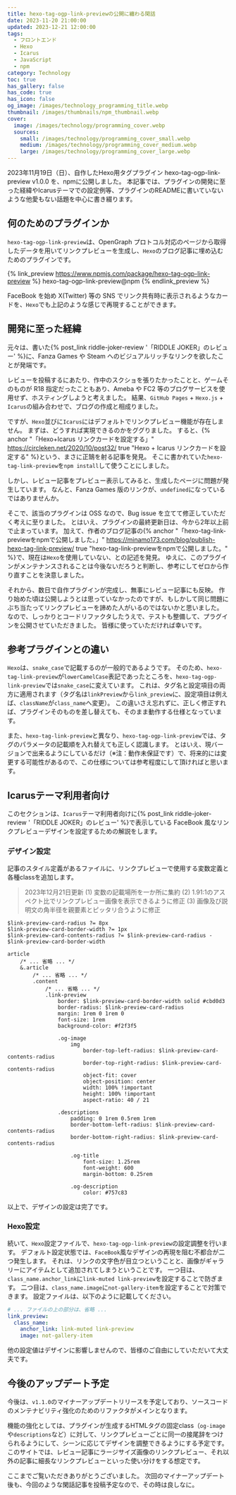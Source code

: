 ```yaml
---
title: hexo-tag-ogp-link-previewの公開に纏わる閑話
date: 2023-11-20 21:00:00
updated: 2023-12-21 12:00:00
tags:
  - フロントエンド
  - Hexo
  - Icarus
  - JavaScript
  - npm
category: Technology
toc: true
has_gallery: false
has_code: true
has_icon: false
og_image: /images/technology_programming_title.webp
thumbnail: /images/thumbnails/npm_thumbnail.webp
cover: 
  image: /images/technology/programming_cover.webp
  sources:
    small: /images/technology/programming_cover_small.webp
    medium: /images/technology/programming_cover_medium.webp
    large: /images/technology/programming_cover_large.webp
---
```


2023年11月19日（日）、自作したHexo用タグプラグイン hexo-tag-ogp-link-preview v1.0.0 を、npmに公開しました。
本記事では、プラグインの開発に至った経緯やIcarusテーマでの設定例等、プラグインのREADMEに書いていないような他愛もない話題を中心に書き綴ります。

<!-- more -->

## 何のためのプラグインか

`hexo-tag-ogp-link-preview`は、OpenGraph プロトコル対応のページから取得したデータを用いてリンクプレビューを生成し、`Hexo`のブログ記事に埋め込むためのプラグインです。

{% link_preview https://www.npmjs.com/package/hexo-tag-ogp-link-preview %}
hexo-tag-ogp-link-preview@npm
{% endlink_preview %}

FaceBook を始め X(Twitter) 等の SNS でリンク共有時に表示されるようなカードを、`Hexo`でも上記のような感じで再現することができます。

## 開発に至った経緯

元々は、書いた{% post_link riddle-joker-review '「RIDDLE JOKER」のレビュー' %}に、Fanza Games や Steam へのビジュアルリッチなリンクを欲したことが発端です。

レビューを投稿するにあたり、作中のスクショを張りたかったことと、ゲームそのものが R18 指定だったこともあり、Ameba や FC2 等のブログサービスを使用せず、ホスティングしようと考えました。
結果、`GitHub Pages` + `Hexo.js` + `Icarus`の組み合わせで、ブログの作成と相成りました。

ですが、`Hexo`並びに`Icarus`にはデフォルトでリンクプレビュー機能が存在しません。
まずは、どうすれば実現できるのかをググりました。
すると、{% anchor "「Hexo+Icarus リンクカードを設定する」" https://circleken.net/2020/10/post32/ true "Hexo + Icarus リンクカードを設定する" %}という、まさに正鵠を射る記事を発見。
そこに書かれていた`hexo-tag-link-preview`を`npm install`して使うことにしました。

しかし、レビュー記事をプレビュー表示してみると、生成したページに問題が発生しています。
なんと、Fanza Games 版のリンクが、`undefined`になっているではありませんか。

そこで、該当のプラグインは OSS なので、Bug issue を立てて修正していただく考えに至りました。
とはいえ、プラグインの最終更新日は、今から2年以上前で止まっています。
加えて、作者のブログ記事の{% anchor "「hexo-tag-link-previewをnpmで公開しました。」" https://minamo173.com/blog/publish-hexo-tag-link-preview/ true "hexo-tag-link-previewをnpmで公開しました。" %}で、現在は`Hexo`を使用していない、との記述を発見。 
ゆえに、このプラグインがメンテナンスされることは今後ないだろうと判断し、参考にしてゼロから作り直すことを決意しました。

それから、数日で自作プラグインが完成し、無事にレビュー記事にも反映。
作り始めた頃は公開しようとは思っていなかったのですが、もしかして同じ問題にぶち当たってリンクプレビューを諦めた人がいるのではないかと思いました。
なので、しっかりとコードリファクタしたうえで、テストも整備して、プラグインを公開させていただきました。
皆様に使っていただければ幸いです。

## 参考プラグインとの違い

`Hexo`は、`snake_case`で記載するのが一般的であるようです。
そのため、`hexo-tag-link-preview`が`lowerCamelCase`表記であったところを、`hexo-tag-ogp-link-preview`では`snake_case`に変えています。
これは、タグ名と設定項目の両方に適用されます（タグ名は`linkPreview`から`link_preview`に、設定項目は例えば、`className`が`class_name`へ変更）。
この違いさえ忘れずに、正しく修正すれば、プラグインそのものを差し替えても、そのまま動作する仕様となっています。

また、`hexo-tag-link-preview`と異なり、`hexo-tag-ogp-link-preview`では、タグのパラメータの記載順を入れ替えても正しく認識します。
とはいえ、現バージョンで出来るようにしているだけ（※注：動作未保証です）で、将来的には変更する可能性があるので、この仕様については参考程度にして頂ければと思います。

## Icarusテーマ利用者向け

このセクションは、`Icarus`テーマ利用者向けに{% post_link riddle-joker-review '「RIDDLE JOKER」のレビュー' %}で表示している FaceBook 風なリンクプレビューデザインを設定するための解説をします。

### デザイン設定

記事のスタイル定義があるファイルに、リンクプレビューで使用する変数定義と各種classを追加します。

> 2023年12月21日更新
> (1) 変数の記載場所を一か所に集約
> (2) 1.91:1のアスペクト比でリンクプレビュー画像を表示できるように修正
> (3) 画像及び説明文の角半径を親要素とピッタリ合うように修正

```stylus themes/icarus/include/style/article.styl
$link-preview-card-radius ?= 8px
$link-preview-card-border-width ?= 1px
$link-preview-card-contents-radius ?= $link-preview-card-radius - $link-preview-card-border-width

article
    /* ... 省略 ... */
    &.article
        /* ... 省略 ... */
        .content
            /* ... 省略 ... */
            .link-preview
                border: $link-preview-card-border-width solid #cbd0d3
                border-radius: $link-preview-card-radius
                margin: 1rem 0 1rem 0
                font-size: 1rem
                background-color: #f2f3f5

                .og-image
                    img
                        border-top-left-radius: $link-preview-card-contents-radius
                        border-top-right-radius: $link-preview-card-contents-radius
                        object-fit: cover
                        object-position: center
                        width: 100% !important
                        height: 100% !important
                        aspect-ratio: 40 / 21

                .descriptions
                    padding: 0 1rem 0.5rem 1rem
                    border-bottom-left-radius: $link-preview-card-contents-radius
                    border-bottom-right-radius: $link-preview-card-contents-radius

                    .og-title
                        font-size: 1.25rem
                        font-weight: 600
                        margin-bottom: 0.25rem

                    .og-description
                        color: #757c83
```
以上で、デザインの設定は完了です。

### Hexo設定

続いて、`Hexo`設定ファイルで、`hexo-tag-ogp-link-preview`の設定調整を行います。
デフォルト設定状態では、`FaceBook`風なデザインの再現を阻む不都合が二つ発生します。
それは、リンクの文字色が目立つということと、画像がギャラリーにアイテムとして追加されてしまうということです。
一つ目は、`class_name.anchor_link`に`link-muted link-preview`を設定することで防ぎます。
二つ目は、`class_name.image`に`not-gallery-item`を設定することで対策できます。
設定ファイルは、以下のように記載してください。

```yaml _config.yml
# ... ファイルの上の部分は、省略 ...
link_preview:
  class_name:
    anchor_link: link-muted link-preview
    image: not-gallery-item
```

他の設定値はデザインに影響しませんので、皆様のご自由にしていただいて大丈夫です。

## 今後のアップデート予定

今後は、`v1.1.0`のマイナーアップデートリリースを予定しており、ソースコードのメンテナビリティ強化のためのリファクタがメインとなります。

機能の強化としては、プラグインが生成するHTMLタグの固定class（`og-image`や`descriptions`など）に対して、リンクプレビューごとに同一の接尾辞をつけられるようにして、シーンに応じてデザインを調整できるようにする予定です。
このサイトでは、レビュー記事にラージサイズ画像のリンクプレビュー、それ以外の記事に細長なリンクプレビューといった使い分けをする想定です。

ここまでご覧いただきありがとうございました。
次回のマイナーアップデート後も、今回のような閑話記事を投稿予定なので、その時は良しなに。
